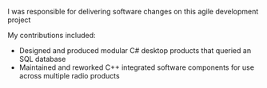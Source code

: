 I was responsible for delivering software changes on this agile development project

My contributions included:
- Designed and produced modular C# desktop products that queried an SQL database
- Maintained and reworked C++ integrated software components for use across multiple radio products